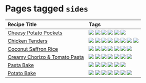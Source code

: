 # Pages tagged `sides`

|Recipe Title|Tags
|:---|:---|
|[Cheesy Potato Pockets](../recipes/cheesypotatopockets.md)|[![](https://img.shields.io/badge/tag-aussie-e4f90)](../tags/aussie.md) [![](https://img.shields.io/badge/tag-baked-517a72)](../tags/baked.md) [![](https://img.shields.io/badge/tag-cheesey-acbc2f)](../tags/cheesey.md) [![](https://img.shields.io/badge/tag-potato-ad1215)](../tags/potato.md) [![](https://img.shields.io/badge/tag-sides-95446)](../tags/sides.md) [![](https://img.shields.io/badge/tag-vegetarian-5d33f3)](../tags/vegetarian.md)|
|[Chicken Tenders](../recipes/chickentenders.md)|[![](https://img.shields.io/badge/tag-airfryer-c02c21)](../tags/airfryer.md) [![](https://img.shields.io/badge/tag-amazing-062ab)](../tags/amazing.md) [![](https://img.shields.io/badge/tag-battered-2b6571)](../tags/battered.md) [![](https://img.shields.io/badge/tag-chicken-cb29b)](../tags/chicken.md) [![](https://img.shields.io/badge/tag-crumbed-1fc54)](../tags/crumbed.md) [![](https://img.shields.io/badge/tag-messy-32f6f2)](../tags/messy.md) [![](https://img.shields.io/badge/tag-mine-ab4f55)](../tags/mine.md) [![](https://img.shields.io/badge/tag-sides-95446)](../tags/sides.md)|
|[Coconut Saffron Rice](../recipes/coconutsaffronrice.md)|[![](https://img.shields.io/badge/tag-expensive-eadebe)](../tags/expensive.md) [![](https://img.shields.io/badge/tag-rice-5b6ac0)](../tags/rice.md) [![](https://img.shields.io/badge/tag-sides-95446)](../tags/sides.md) [![](https://img.shields.io/badge/tag-stovetop-32613c)](../tags/stovetop.md) [![](https://img.shields.io/badge/tag-thai-4d8aaa)](../tags/thai.md) [![](https://img.shields.io/badge/tag-vegan-659a8f)](../tags/vegan.md) [![](https://img.shields.io/badge/tag-vegetarian-5d33f3)](../tags/vegetarian.md)|
|[Creamy Chorizo & Tomato Pasta](../recipes/creamychorizotomatopasta.md)|[![](https://img.shields.io/badge/tag-boiled-6a156e)](../tags/boiled.md) [![](https://img.shields.io/badge/tag-dairy-1754e4)](../tags/dairy.md) [![](https://img.shields.io/badge/tag-italian-4a3565)](../tags/italian.md) [![](https://img.shields.io/badge/tag-lunch-e5fa6f)](../tags/lunch.md) [![](https://img.shields.io/badge/tag-pasta-da139a)](../tags/pasta.md) [![](https://img.shields.io/badge/tag-sides-95446)](../tags/sides.md) [![](https://img.shields.io/badge/tag-stovetop-32613c)](../tags/stovetop.md)|
|[Pasta Bake](../recipes/pastabake.md)|[![](https://img.shields.io/badge/tag-baked-517a72)](../tags/baked.md) [![](https://img.shields.io/badge/tag-beef-13fda6)](../tags/beef.md) [![](https://img.shields.io/badge/tag-cheesey-acbc2f)](../tags/cheesey.md) [![](https://img.shields.io/badge/tag-dairy-1754e4)](../tags/dairy.md) [![](https://img.shields.io/badge/tag-pasta-da139a)](../tags/pasta.md) [![](https://img.shields.io/badge/tag-sides-95446)](../tags/sides.md)|
|[Potato Bake](../recipes/potatobake.md)|[![](https://img.shields.io/badge/tag-baked-517a72)](../tags/baked.md) [![](https://img.shields.io/badge/tag-cheesey-acbc2f)](../tags/cheesey.md) [![](https://img.shields.io/badge/tag-dairy-1754e4)](../tags/dairy.md) [![](https://img.shields.io/badge/tag-potato-ad1215)](../tags/potato.md) [![](https://img.shields.io/badge/tag-savoury-8a534c)](../tags/savoury.md) [![](https://img.shields.io/badge/tag-sides-95446)](../tags/sides.md) [![](https://img.shields.io/badge/tag-vegetarian-5d33f3)](../tags/vegetarian.md)|